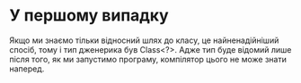 # У першому випадку
Якщо ми знаємо тільки відносний шлях до класу, це найненадійніший спосіб, тому і тип дженерика був
Class<?>. Адже тип буде відомий лише після того, як ми запустимо програму, компілятор цього не може знати наперед.